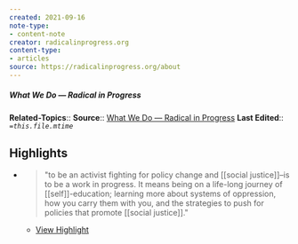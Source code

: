 ```yaml
---
created: 2021-09-16
note-type:
- content-note
creator: radicalinprogress.org
content-type: 
- articles
source: https://radicalinprogress.org/about
---
```

##### What We Do — Radical in Progress
**Related-Topics**:: 
**Source**:: [What We Do — Radical in Progress](https://radicalinprogress.org/about)
**Last Edited**:: *`=this.file.mtime`*

## Highlights
- > "to be an activist fighting for policy change and [[social justice]]–is to be a work in progress. It means being on a life-long journey of [[self]]-education; learning more about systems of oppression, how you carry them with you, and the strategies to push for policies that promote [[social justice]]." 
    - [View Highlight](https://radicalinprogress.org/about?__readwiseLocation=0%2F0%2F0%2F0%2F2%2F0%2F1%2F1%2F3%2F5%2F1%2F5%2F1%3A16%2C0%2F0%2F0%2F0%2F2%2F0%2F1%2F1%2F3%2F5%2F1%2F5%2F1%3A307#:~:text=to%20be%20an%20activist%20fighting%2Cpolicies%20that%20promote%20social%20justice.)
